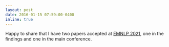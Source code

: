 ```yaml
---
layout: post
date: 2016-01-15 07:59:00-0400
inline: true
---
```


Happy to share that I have two papers accepted at [EMNLP 2021](https://2021.emnlp.org/), one in the findings and one in the main conference.
